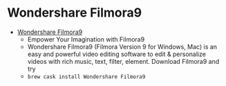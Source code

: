 # Wondershare Filmora9
- [Wondershare Filmora9](https://filmora.wondershare.com/video-editor/)
  -  Empower Your                    Imagination with                    Filmora9
  - Wondershare Filmora9 (Filmora Version 9 for Windows, Mac) is an easy and powerful video editing software to edit & personalize videos with rich music, text, filter, element. Download Filmora9 and try
  - `brew cask install Wondershare Filmora9`
